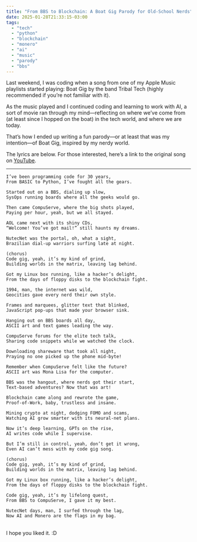 ```yaml
---
title: "From BBS to Blockchain: A Boat Gig Parody for Old-School Nerds"
date: 2025-01-28T21:33:15-03:00
tags:
  - "tech"
  - "python"
  - "blockchain"
  - "monero"
  - "ai"
  - "music"
  - "parody"
  - "bbs"
---
```


Last weekend, I was coding when a song from one of my Apple Music playlists started playing: Boat Gig by the band Tribal Tech (highly recommended if you’re not familiar with it).

As the music played and I continued coding and learning to work with AI, a sort of movie ran through my mind—reflecting on where we’ve come from (at least since I hopped on the boat) in the tech world, and where we are today.

That’s how I ended up writing a fun parody—or at least that was my intention—of Boat Gig, inspired by my nerdy world.

The lyrics are below. For those interested, here’s a link to the original song on [YouTube](https://www.youtube.com/watch?v=zYdYoID-25k).

---

```
I’ve been programming code for 30 years,
From BASIC to Python, I’ve fought all the gears.

Started out on a BBS, dialing up slow,
SysOps running boards where all the geeks would go.

Then came CompuServe, where the big shots played,
Paying per hour, yeah, but we all stayed.

AOL came next with its shiny CDs,
“Welcome! You’ve got mail!” still haunts my dreams.

NutecNet was the portal, oh, what a sight,
Brazilian dial-up warriors surfing late at night.

(chorus)
Code gig, yeah, it’s my kind of grind,
Building worlds in the matrix, leaving lag behind.

Got my Linux box running, like a hacker’s delight,
From the days of floppy disks to the blockchain fight.

1994, man, the internet was wild,
Geocities gave every nerd their own style.

Frames and marquees, glitter text that blinked,
JavaScript pop-ups that made your browser sink.

Hanging out on BBS boards all day,
ASCII art and text games leading the way.

CompuServe forums for the elite tech talk,
Sharing code snippets while we watched the clock.

Downloading shareware that took all night,
Praying no one picked up the phone mid-byte!

Remember when CompuServe felt like the future?
ASCII art was Mona Lisa for the computer.

BBS was the hangout, where nerds got their start,
Text-based adventures? Now that was art!

Blockchain came along and rewrote the game,
Proof-of-Work, baby, trustless and insane.

Mining crypto at night, dodging FOMO and scams,
Watching AI grow smarter with its neural-net plans.

Now it’s deep learning, GPTs on the rise,
AI writes code while I supervise.

But I’m still in control, yeah, don’t get it wrong,
Even AI can’t mess with my code gig song.

(chorus)
Code gig, yeah, it’s my kind of grind,
Building worlds in the matrix, leaving lag behind.

Got my Linux box running, like a hacker’s delight,
From the days of floppy disks to the blockchain fight.

Code gig, yeah, it’s my lifelong quest,
From BBS to CompuServe, I gave it my best.

NutecNet days, man, I surfed through the lag,
Now AI and Monero are the flags in my bag.
```
<br />
I hope you liked it. :D
<br />
